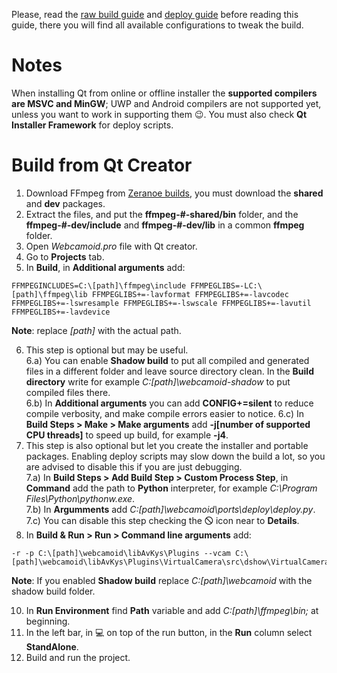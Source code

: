 Please, read the [raw build guide](https://github.com/webcamoid/webcamoid/wiki/Raw-build-and-install) and [deploy guide](https://github.com/webcamoid/webcamoid/wiki/Deploy-and-create-self-contained-binary-packages) before reading this guide, there you will find all available configurations to tweak the build.  

Notes
=====

When installing Qt from online or offline installer the **supported compilers are MSVC and MinGW**; UWP and Android compilers are not supported yet, unless you want to work in supporting them :wink:. You must also check **Qt Installer Framework** for deploy scripts.

Build from Qt Creator
=====================

1. Download FFmpeg from [Zeranoe builds](https://ffmpeg.zeranoe.com/builds/), you must download the **shared** and **dev** packages.
2. Extract the files, and put the **ffmpeg-#-shared/bin** folder, and the **ffmpeg-#-dev/include** and  **ffmpeg-#-dev/lib** in a common **ffmpeg** folder.
3. Open *Webcamoid.pro* file with Qt creator.
4. Go to **Projects** tab. 
5. In **Build**, in **Additional arguments** add:
  
```
FFMPEGINCLUDES=C:\[path]\ffmpeg\include FFMPEGLIBS=-LC:\[path]\ffmpeg\lib FFMPEGLIBS+=-lavformat FFMPEGLIBS+=-lavcodec FFMPEGLIBS+=-lswresample FFMPEGLIBS+=-lswscale FFMPEGLIBS+=-lavutil FFMPEGLIBS+=-lavdevice
```
   
   **Note**: replace _[path]_ with the actual path.  
  
6. This step is optional but may be useful.  
    6.a) You can enable **Shadow build** to put all compiled and generated files in a different folder and leave source directory clean. In the **Build directory** write for example _C:\[path]\webcamoid-shadow_ to put compiled files there.  
    6.b) In **Additional arguments** you can add **CONFIG+=silent** to reduce compile verbosity, and make compile errors easier to notice.
    6.c) In **Build Steps > Make > Make arguments** add **-j[number of supported CPU threads]** to speed up build, for example **-j4**.  
7. This step is also optional but let you create the installer and portable packages. Enabling deploy scripts may slow down the build a lot, so you are advised to disable this if you are just debugging.  
    7.a) In **Build Steps > Add Build Step > Custom Process Step**, in **Command** add the path to **Python** interpreter, for example _C:\Program Files\Python\pythonw.exe_.  
    7.b) In **Argumments** add _C:\[path]\webcamoid\ports\deploy\deploy.py_.  
    7.c) You can disable this step checking the 🛇 icon near to **Details**.  
8. In **Build & Run > Run > Command line arguments** add:
  
```
-r -p C:\[path]\webcamoid\libAvKys\Plugins --vcam C:\[path]\webcamoid\libAvKys\Plugins\VirtualCamera\src\dshow\VirtualCamera
```
   
   **Note**: If you enabled **Shadow build** replace _C:\[path]\webcamoid_ with the shadow build folder.  
  
10. In **Run Environment** find **Path** variable and add _C:\[path]\ffmpeg\bin;_ at beginning.  
11. In the left bar, in :computer: on top of the run button, in the **Run** column select **StandAlone**.  
12. Build and run the project.
